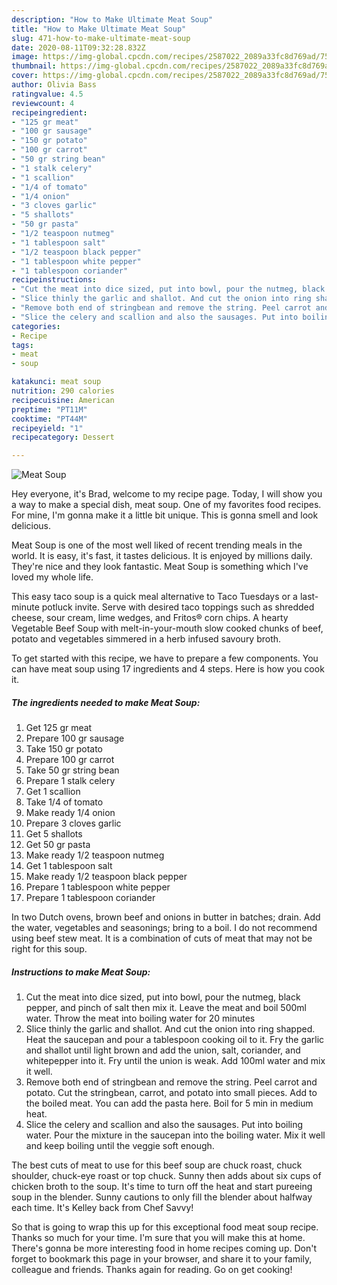 ```yaml
---
description: "How to Make Ultimate Meat Soup"
title: "How to Make Ultimate Meat Soup"
slug: 471-how-to-make-ultimate-meat-soup
date: 2020-08-11T09:32:28.832Z
image: https://img-global.cpcdn.com/recipes/2587022_2089a33fc8d769ad/751x532cq70/meat-soup-recipe-main-photo.jpg
thumbnail: https://img-global.cpcdn.com/recipes/2587022_2089a33fc8d769ad/751x532cq70/meat-soup-recipe-main-photo.jpg
cover: https://img-global.cpcdn.com/recipes/2587022_2089a33fc8d769ad/751x532cq70/meat-soup-recipe-main-photo.jpg
author: Olivia Bass
ratingvalue: 4.5
reviewcount: 4
recipeingredient:
- "125 gr meat"
- "100 gr sausage"
- "150 gr potato"
- "100 gr carrot"
- "50 gr string bean"
- "1 stalk celery"
- "1 scallion"
- "1/4 of tomato"
- "1/4 onion"
- "3 cloves garlic"
- "5 shallots"
- "50 gr pasta"
- "1/2 teaspoon nutmeg"
- "1 tablespoon salt"
- "1/2 teaspoon black pepper"
- "1 tablespoon white pepper"
- "1 tablespoon coriander"
recipeinstructions:
- "Cut the meat into dice sized, put into bowl, pour the nutmeg, black pepper, and pinch of salt then mix it. Leave the meat and boil 500ml water. Throw the meat into boiling water for 20 minutes"
- "Slice thinly the garlic and shallot. And cut the onion into ring shapped. Heat the saucepan and pour a tablespoon cooking oil to it. Fry the garlic and shallot until light brown and add the union, salt, coriander, and whitepepper into it. Fry until the union is weak. Add 100ml water and mix it well."
- "Remove both end of stringbean and remove the string. Peel carrot and potato. Cut the stringbean, carrot, and potato into small pieces. Add to the boiled meat. You can add the pasta here. Boil for 5 min in medium heat."
- "Slice the celery and scallion and also the sausages. Put into boiling water. Pour the mixture in the saucepan into the boiling water. Mix it well and keep boiling until the veggie soft enough."
categories:
- Recipe
tags:
- meat
- soup

katakunci: meat soup 
nutrition: 290 calories
recipecuisine: American
preptime: "PT11M"
cooktime: "PT44M"
recipeyield: "1"
recipecategory: Dessert

---
```



![Meat Soup](https://img-global.cpcdn.com/recipes/2587022_2089a33fc8d769ad/751x532cq70/meat-soup-recipe-main-photo.jpg)

Hey everyone, it's Brad, welcome to my recipe page. Today, I will show you a way to make a special dish, meat soup. One of my favorites food recipes. For mine, I'm gonna make it a little bit unique. This is gonna smell and look delicious.

Meat Soup is one of the most well liked of recent trending meals in the world. It is easy, it's fast, it tastes delicious. It is enjoyed by millions daily. They're nice and they look fantastic. Meat Soup is something which I've loved my whole life.

This easy taco soup is a quick meal alternative to Taco Tuesdays or a last-minute potluck invite. Serve with desired taco toppings such as shredded cheese, sour cream, lime wedges, and Fritos® corn chips. A hearty Vegetable Beef Soup with melt-in-your-mouth slow cooked chunks of beef, potato and vegetables simmered in a herb infused savoury broth.


To get started with this recipe, we have to prepare a few components. You can have meat soup using 17 ingredients and 4 steps. Here is how you cook it.

<!--inarticleads1-->

##### The ingredients needed to make Meat Soup:

1. Get 125 gr meat
1. Prepare 100 gr sausage
1. Take 150 gr potato
1. Prepare 100 gr carrot
1. Take 50 gr string bean
1. Prepare 1 stalk celery
1. Get 1 scallion
1. Take 1/4 of tomato
1. Make ready 1/4 onion
1. Prepare 3 cloves garlic
1. Get 5 shallots
1. Get 50 gr pasta
1. Make ready 1/2 teaspoon nutmeg
1. Get 1 tablespoon salt
1. Make ready 1/2 teaspoon black pepper
1. Prepare 1 tablespoon white pepper
1. Prepare 1 tablespoon coriander


In two Dutch ovens, brown beef and onions in butter in batches; drain. Add the water, vegetables and seasonings; bring to a boil. I do not recommend using beef stew meat. It is a combination of cuts of meat that may not be right for this soup. 

<!--inarticleads2-->

##### Instructions to make Meat Soup:

1. Cut the meat into dice sized, put into bowl, pour the nutmeg, black pepper, and pinch of salt then mix it. Leave the meat and boil 500ml water. Throw the meat into boiling water for 20 minutes
1. Slice thinly the garlic and shallot. And cut the onion into ring shapped. Heat the saucepan and pour a tablespoon cooking oil to it. Fry the garlic and shallot until light brown and add the union, salt, coriander, and whitepepper into it. Fry until the union is weak. Add 100ml water and mix it well.
1. Remove both end of stringbean and remove the string. Peel carrot and potato. Cut the stringbean, carrot, and potato into small pieces. Add to the boiled meat. You can add the pasta here. Boil for 5 min in medium heat.
1. Slice the celery and scallion and also the sausages. Put into boiling water. Pour the mixture in the saucepan into the boiling water. Mix it well and keep boiling until the veggie soft enough.


The best cuts of meat to use for this beef soup are chuck roast, chuck shoulder, chuck-eye roast or top chuck. Sunny then adds about six cups of chicken broth to the soup. It&#39;s time to turn off the heat and start pureeing soup in the blender. Sunny cautions to only fill the blender about halfway each time. It&#39;s Kelley back from Chef Savvy! 

So that is going to wrap this up for this exceptional food meat soup recipe. Thanks so much for your time. I'm sure that you will make this at home. There's gonna be more interesting food in home recipes coming up. Don't forget to bookmark this page in your browser, and share it to your family, colleague and friends. Thanks again for reading. Go on get cooking!
